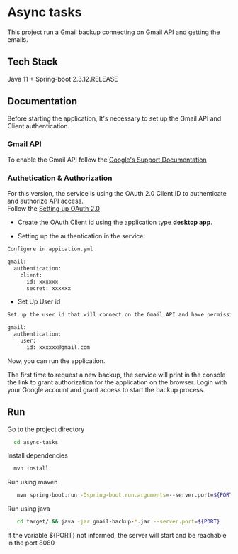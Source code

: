 # Async tasks

This project run a Gmail backup connecting on Gmail API and getting the emails.


## Tech Stack

Java 11 + Spring-boot 2.3.12.RELEASE

## Documentation

Before starting the application, It's necessary to set up the Gmail API and Client authentication.


### Gmail API

To enable the Gmail API follow the [Google's Support Documentation](https://support.google.com/googleapi/answer/6158841?hl=en)

### Authetication & Authorization

For this version, the service is using the OAuth 2.0 Client ID to authenticate and authorize API access.  
Follow the [Setting up OAuth 2.0](https://support.google.com/googleapi/answer/6158849?hl=en&ref_topic=7013279#zippy=%2Cuser-consent)

* Create the OAuth Client id using the application type **desktop app**.

* Setting up the authentication in the service:
```bash
Configure in appication.yml

gmail:
  authentication:
    client:
      id: xxxxxx
      secret: xxxxxx
```
* Set Up User id
```bash
Set up the user id that will connect on the Gmail API and have permissions to connect on gmail.

gmail:
  authentication:
    user:
      id: xxxxxx@gmail.com

```

Now, you can run the application.

The first time to request a new backup, the service will print in the console the link to grant authorization for the application on the browser.
Login with your Google account and grant access to start the backup process.

## Run

Go to the project directory

```bash
  cd async-tasks
```

Install dependencies

```bash
  mvn install
```

Run using maven
```bash
   mvn spring-boot:run -Dspring-boot.run.arguments=--server.port=${PORT}
```

Run using java
```bash
   cd target/ && java -jar gmail-backup-*.jar --server.port=${PORT}
```
If the variable ${PORT} not informed, the server will start and be reachable in the port 8080
